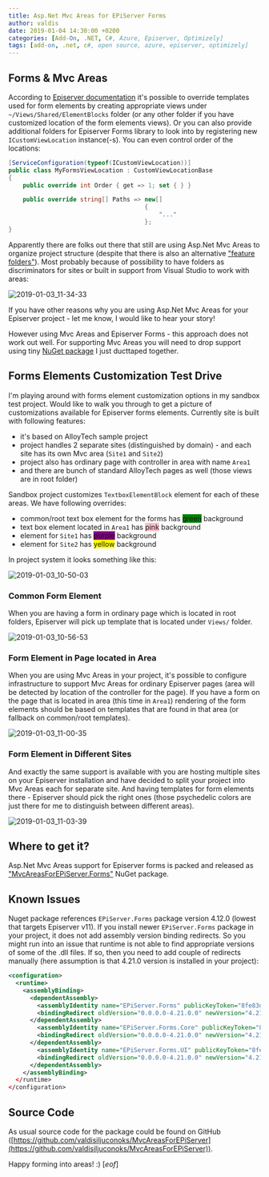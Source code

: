 ```yaml
---
title: Asp.Net Mvc Areas for EPiServer Forms
author: valdis
date: 2019-01-04 14:30:00 +0200
categories: [Add-On, .NET, C#, Azure, Episerver, Optimizely]
tags: [add-on, .net, c#, open source, azure, episerver, optimizely]
---
```


## Forms & Mvc Areas

According to [Episerver documentation](https://world.episerver.com/documentation/developer-guides/forms/creating-a-custom-form-block/) it's possible to override templates used for form elements by creating appropriate views under `~/Views/Shared/ElementBlocks` folder (or any other folder if you have customized location of the form elements views).
Or you can also provide additional folders for Episerver Forms library to look into by registering new `ICustomViewLocation` instance(-s). You can even control order of the locations:

```csharp
[ServiceConfiguration(typeof(ICustomViewLocation))]
public class MyFormsViewLocation : CustomViewLocationBase
{
    public override int Order { get => 1; set { } }

    public override string[] Paths => new[]
                                      {
                                          "..."
                                      };
}
```

Apparently there are folks out there that still are using Asp.Net Mvc Areas to organize project structure (despite that there is also an alternative ["feature folders"](http://marisks.net/2017/12/17/better-feature-folders/)). Most probably because of possibility to have folders as discriminators for sites or built in support from Visual Studio to work with areas:

![2019-01-03_11-34-33](/assets/img/2019/01/2019-01-03_11-34-33.png)

If you have other reasons why you are using Asp.Net Mvc Areas for your Episerver project - let me know, I would like to hear your story!

However using Mvc Areas and Episerver Forms - this approach does not work out well. For supporting Mvc Areas you will need to drop support using tiny [NuGet package](https://nuget.episerver.com/package/?id=MvcAreasForEPiServer.Forms) I just ducttaped together.

## Forms Elements Customization Test Drive

I'm playing around with forms element customization options in my sandbox test project. Would like to walk you through to get a picture of customizations available for Episerver forms elements.
Currently site is built with following features:

* it's based on AlloyTech sample project
* project handles 2 separate sites (distinguished by domain) - and each site has its own Mvc area (`Site1` and `Site2`)
* project also has ordinary page with controller in area with name `Area1`
* and there are bunch of standard AlloyTech pages as well (those views are in root folder)

Sandbox project customizes `TextboxElementBlock` element for each of these areas. We have following overrides:

* common/root text box element for the forms has <span style="background-color:green">green</span> background
* text box element located in `Area1` has <span style="background-color:pink">pink</span> background
* element for `Site1` has <span style="background-color:purple">purple</span> background
* element for `Site2` has <span style="background-color:yellow">yellow</span> background

In project system it looks something like this:

![2019-01-03_10-50-03](/assets/img/2019/01/2019-01-03_10-50-03.png)

### Common Form Element

When you are having a form in ordinary page which is located in root folders, Episerver will pick up template that is located under `Views/` folder.

![2019-01-03_10-56-53](/assets/img/2019/01/2019-01-03_10-56-53.png)

### Form Element in Page located in Area

When you are using Mvc Areas in your project, it's possible to configure infrastructure to support Mvc Areas for ordinary Episerver pages (area will be detected by location of the controller for the page). If you have a form on the page that is located in area (this time in `Area1`) rendering of the form elements should be based on templates that are found in that area (or fallback on common/root templates).

![2019-01-03_11-00-35](/assets/img/2019/01/2019-01-03_11-00-35.png)

### Form Element in Different Sites

And exactly the same support is available with you are hosting multiple sites on your Episerver installation and have decided to split your project into Mvc Areas each for separate site. And having templates for form elements there - Episerver should pick the right ones (those psychedelic colors are just there for me to distinguish between different areas).

![2019-01-03_11-03-39](/assets/img/2019/01/2019-01-03_11-03-39.png)

## Where to get it?

Asp.Net Mvc Areas support for Episerver forms is packed and released as ["MvcAreasForEPiServer.Forms"](https://nuget.episerver.com/package/?id=MvcAreasForEPiServer.Forms) NuGet package.

## Known Issues

Nuget package references `EPiServer.Forms` package version 4.12.0 (lowest that targets Episerver v11). If you install newer `EPiServer.Forms` package in your project, it does not add assembly version binding redirects. So you might run into an issue that runtime is not able to find appropriate versions of some of the .dll files. If so, then you need to add couple of redirects manually (here assumption is that 4.21.0 version is installed in your project):

```xml
<configuration>
  <runtime>
    <assemblyBinding>
      <dependentAssembly>
        <assemblyIdentity name="EPiServer.Forms" publicKeyToken="8fe83dea738b45b7" culture="neutral" />
        <bindingRedirect oldVersion="0.0.0.0-4.21.0.0" newVersion="4.21.0.0" />
      </dependentAssembly>
        <assemblyIdentity name="EPiServer.Forms.Core" publicKeyToken="8fe83dea738b45b7" culture="neutral" />
        <bindingRedirect oldVersion="0.0.0.0-4.21.0.0" newVersion="4.21.0.0" />
      </dependentAssembly>
        <assemblyIdentity name="EPiServer.Forms.UI" publicKeyToken="8fe83dea738b45b7" culture="neutral" />
        <bindingRedirect oldVersion="0.0.0.0-4.21.0.0" newVersion="4.21.0.0" />
      </dependentAssembly>
    </assemblyBinding>
  </runtime>
</configuration>
```

## Source Code

As usual source code for the package could be found on GitHub ([https://github.com/valdisiljuconoks/MvcAreasForEPiServer](https://github.com/valdisiljuconoks/MvcAreasForEPiServer)).


Happy forming into areas! :)
[*eof*]
